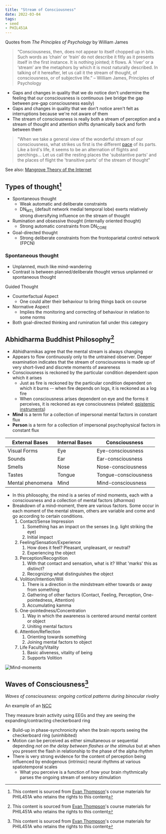 ```yaml
---
title: "Stream of Consciousness"
date: 2022-03-04
tags:
- seed
- PHIL451A
---
```


Quotes from *The Principles of Psychology* by William James

> “Consciousness, then, does not appear to itself chopped up in bits. Such words as ‘chain’ or ‘train’ do not describe it fitly as it presents itself in the first instance. It is nothing jointed; it flows. A ‘river’ or a ‘stream’ are the metaphors by which it is most naturally described. In talking of it hereafter, let us call it the stream of thought, of consciousness, or of subjective life.” – William James, Principles of Psychology

- Gaps and changes in quality that we do notice don't undermine the feeling that our consciousness is continuous (we bridge the gap between pre-gap consciousness easily)
- Gaps and changes in quality that we don't notice aren't felt as interruptions because we're not aware of them
- The stream of consciousness is really both a stream of perception and a stream of thought and attention shifts dynamically back and forth between them

> "When we take a general view of the wonderful stream of our consciousness, what strikes us first is the different [pace](thoughts/pace%20layers.md) of its parts. Like a bird's life, it seems to be an alternation of flights and perchings... Let us call the resting places the 'substantive parts' and the places of flight the 'transitive parts' of the stream of thought"

See also: [Mangrove Theory of the Internet](thoughts/Mangrove%20Theory%20of%20the%20Internet.md)

## Types of thought[^1]
- Spontaneous thought
	- Weak automatic and deliberate constraints
	- $\textrm{DN}_\textrm{MTL}$ (default network medial temporal lobe) exerts relatively strong diversifying influence on the stream of thought
- Rumination and obsessive thought (internally oriented thought)
	- Strong automatic constraints from $\textrm{DN}_\textrm{CORE}$
- Goal-directed thought
	- Strong deliberate constraints from the frontoparietal control network ($\textrm{FPCN}$)

### Spontaneous thought
- Unplanned, much like mind-wandering
- Contrast is between planned/deliberate thought versus unplanned or spontaneous thought

Guided Thought
- Counterfactual Aspect
	- One could alter their behaviour to bring things back on course
- Normative Aspect
	- Implies the monitoring and correcting of behaviour in relation to some norms
- Both goal-directed thinking and rumination fall under this category

## Abhidharma Buddhist Philosophy[^1]
- Abhidharmikas agree that the mental stream is always changing
- Appears to flow continuously only to the untrained observer. Deeper examination indicates that the stream of consciousness is made up of very short-lived and discrete moments of awareness
- Consciousness is reckoned by the particular condition dependent upon which it arises
	- Just as fire is reckoned by the particular condition dependent on which it burns -- when fire depends on logs, it is reckoned as a log fire
	- When consciousness arises dependent on eye and the forms it perceives, it is reckoned as eye consciousness (related: [epistemic instruments](thoughts/epistemology.md))
- **Mind** is a term for a collection of impersonal mental factors in constant flux
- **Person** is a term for a collection of impersonal psychophysical factors in constant flux

|External Bases|Internal Bases|Consciousness|
|---|---|---|
|Visual Forms|Eye|Eye-consciousness|
|Sounds|Ear|Ear-consciousness|
|Smells|Nose|Nose-consciousness|
|Tastes|Tongue|Tongue-consciousness|
|Mental phenomena|Mind|Mind-consciousness|

- In this philosophy, the mind is a series of mind moments, each with a consciousness and a collection of mental factors (*dharmas*)
- Breakdown of a mind-moment, there are various factors. Some occur in each moment of the mental stream, others are variable and come and go according to certain conditions.
	1. Contact/Sense Impression
		1. Something has an impact on the senses (e.g. light striking the eye)
		2. Initial impact
	2. Feeling/Sensation/Experience
		1. How does it feel? Pleasant, unpleasant, or neutral?
		2. Experiencing the object
	3. Perception/Recognition
		1. With that contact and sensation, what is it? What 'marks' this as distinct?
		2. Recognizing what distinguishes the object
	4. Volition/Intention/Will
		1. There is a direction in the mindstream either towards or away from something
		2. Gathering of other factors (Contact, Feeling, Perception, One-pointedness, Attention)
		3. Accumulating kamma
	5. One-pointedness/Concentration
		1. Way in which the awareness is centered around mental content or object
		2. Uniting mental factors
	6. Attention/Reflection
		1. Orienting towards something
		2. Joining mental factors to object
	7. Life Faculty/Vitality
		1. Basic aliveness, vitality of being
		2. Supports Volition

![Mind-moments](thoughts/images/Mind-moments.png)

## Waves of Consciousness[^1]
*Waves of consciousness: ongoing cortical patterns during binocular rivalry*

An example of an [NCC](thoughts/Neural%20Correlates%20of%20Consciousness%20(NCC).md)

They measure brain activity using EEGs and they are seeing the expanding/contracting checkerboard ring
- Build-up in phase-synchronicity when the brain reports seeing the checkerboard ring (uninhibited)
- Motion can be perceived as either simultaneous or sequential depending *not on the delay between flashes or the stimulus* but at when you present the flash in relationship to the phase of the alpha rhythm
- There is very strong evidence for the content of perception being influenced by endogenous (intrinsic) neural rhythms at various spatiotemporal scales
	- What you perceive is a function of how your brain rhythmically parses the ongoing stream of sensory stimulation

[^1]: This content is sourced from [Evan Thompson](https://evanthompson.me/)'s course materials for PHIL451A who retains the rights to this content